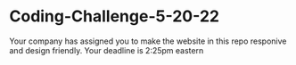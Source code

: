 # Coding-Challenge-5-20-22

Your company has assigned you to make the website in this repo responive and design friendly.  Your deadline is 2:25pm eastern 
